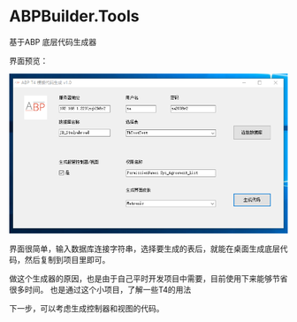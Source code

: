 # ABPBuilder.Tools
基于ABP 底层代码生成器

界面预览：

![avatar](./ABPGenerator/Assets/images/20210630171055.png)


界面很简单，输入数据库连接字符串，选择要生成的表后，就能在桌面生成底层代码，然后复制到项目里即可。

做这个生成器的原因，也是由于自己平时开发项目中需要，目前使用下来能够节省很多时间。
也是通过这个小项目，了解一些T4的用法

下一步，可以考虑生成控制器和视图的代码。
